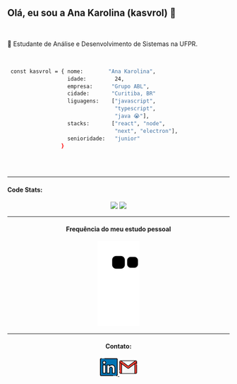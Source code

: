 ## Olá, eu sou a Ana Karolina (kasvrol) 👋
<br/>  
<p>🌱 Estudante de Análise e Desenvolvimento de Sistemas na UFPR.</p>
 <br/>   
 
```bash
 const kasvrol = { nome:        "Ana Karolina",
                   idade:         24,
                   empresa:      "Grupo ABL",
                   cidade:       "Curitiba, BR"
                   liguagens:    ["javascript",
                                  "typescript", 
                                  "java 😭"],
                   stacks:       ["react", "node", 
                                  "next", "electron"],
                   senioridade:   "junior"
                 }
                  
```
  
 <br/>
  
<hr size=".5" style="border:1px;">

<h4>Code Stats:</h4>
<div align="center" display="flex">
  <img height="170em" src="https://github-readme-stats.vercel.app/api/top-langs/?username=kasvrol&layout=compact&langs_count=7&theme=dark"/>
  <img height="170em" src="http://github-profile-summary-cards.vercel.app/api/cards/profile-details?username=kasvrol&theme=nord_dark"/
</div>

<hr size=".5" style="border:1px;">

<h4>Frequência do meu estudo pessoal</h4>

![Snake animation](https://github.com/kasvrol/kasvrol/blob/output/github-contribution-grid-snake.svg)

<hr size=".5" style="border:1px;">

<h4>Contato:</h4>

<a href="https://www.linkedin.com/in/kasvrol/">
<img src="https://github.com/kasvrol/kasvrol/blob/main/image/linkedin.png" height="40em" width="40em"/>
</a>
  
<a href="santosak1999@gmail.com">
<img src="https://github.com/kasvrol/kasvrol/blob/main/image/gmail.png" height="40em" width="40em"/>
</a>
